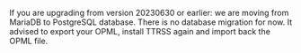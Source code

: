 If you are upgrading from version 20230630 or earlier: we are moving from MariaDB to PostgreSQL database. There is no database migration for now. It advised to export your OPML, install TTRSS again and import back the OPML file.
